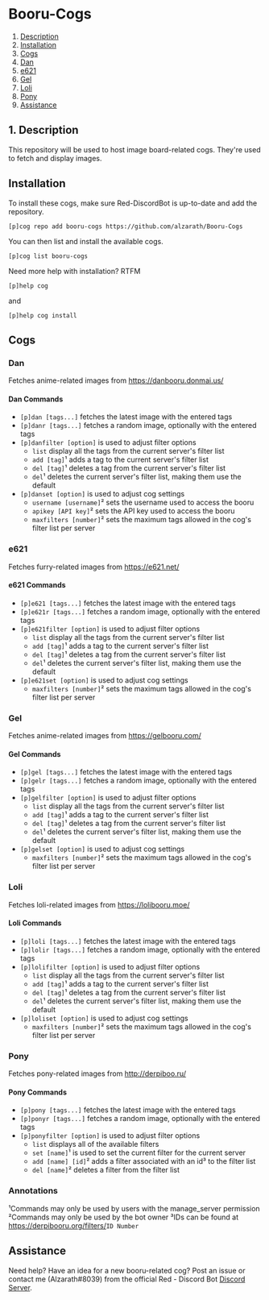 # Booru-Cogs

1. [Description](#Description)
2. [Installation](#Installation)
3. [Cogs](#Cogs)
  1. [Dan](#Dan)
  2. [e621](#e621)
  3. [Gel](#Gel)
  4. [Loli](#Loli)
  5. [Pony](#Pony)
4. [Assistance](#Assistance)

## 1. Description
This repository will be used to host image board-related cogs. They're used to
fetch and display images.

## Installation
To install these cogs, make sure Red-DiscordBot is up-to-date and add the
repository.

```
[p]cog repo add booru-cogs https://github.com/alzarath/Booru-Cogs
```

You can then list and install the available cogs.

```
[p]cog list booru-cogs
```

Need more help with installation? RTFM

```
[p]help cog
```

and

```
[p]help cog install
```

## Cogs
### Dan
Fetches anime-related images from <https://danbooru.donmai.us/>

#### Dan Commands
- `[p]dan [tags...]` fetches the latest image with the entered tags
- `[p]danr [tags...]` fetches a random image, optionally with the entered tags
- `[p]danfilter [option]` is used to adjust filter options
  - `list` display all the tags from the current server's filter list
  - `add [tag]`¹ adds a tag to the current server's filter list
  - `del [tag]`¹ deletes a tag from the current server's filter list
  - `del`¹ deletes the current server's filter list, making them use the default
- `[p]danset [option]` is used to adjust cog settings
  - `username [username]`² sets the username used to access the booru
  - `apikey [API key]`² sets the API key used to access the booru
  - `maxfilters [number]`² sets the maximum tags allowed in the cog's filter
    list per server

### e621
Fetches furry-related images from <https://e621.net/>

#### e621 Commands
- `[p]e621 [tags...]` fetches the latest image with the entered tags
- `[p]e621r [tags...]` fetches a random image, optionally with the entered tags
- `[p]e621filter [option]` is used to adjust filter options
  - `list` display all the tags from the current server's filter list
  - `add [tag]`¹ adds a tag to the current server's filter list
  - `del [tag]`¹ deletes a tag from the current server's filter list
  - `del`¹ deletes the current server's filter list, making them use the default
- `[p]e621set [option]` is used to adjust cog settings
  - `maxfilters [number]`² sets the maximum tags allowed in the cog's filter
    list per server

### Gel
Fetches anime-related images from <https://gelbooru.com/>

#### Gel Commands
- `[p]gel [tags...]` fetches the latest image with the entered tags
- `[p]gelr [tags...]` fetches a random image, optionally with the entered tags
- `[p]gelfilter [option]` is used to adjust filter options
  - `list` display all the tags from the current server's filter list
  - `add [tag]`¹ adds a tag to the current server's filter list
  - `del [tag]`¹ deletes a tag from the current server's filter list
  - `del`¹ deletes the current server's filter list, making them use the default
- `[p]gelset [option]` is used to adjust cog settings
  - `maxfilters [number]`² sets the maximum tags allowed in the cog's filter
    list per server

### Loli
Fetches loli-related images from <https://lolibooru.moe/>

#### Loli Commands
- `[p]loli [tags...]` fetches the latest image with the entered tags
- `[p]lolir [tags...]` fetches a random image, optionally with the entered tags
- `[p]lolifilter [option]` is used to adjust filter options
  - `list` display all the tags from the current server's filter list
  - `add [tag]`¹ adds a tag to the current server's filter list
  - `del [tag]`¹ deletes a tag from the current server's filter list
  - `del`¹ deletes the current server's filter list, making them use the default
- `[p]loliset [option]` is used to adjust cog settings
  - `maxfilters [number]`² sets the maximum tags allowed in the cog's filter
                           list per server

### Pony
Fetches pony-related images from <http://derpiboo.ru/>

#### Pony Commands
- `[p]pony [tags...]` fetches the latest image with the entered tags
- `[p]ponyr [tags...]` fetches a random image, optionally with the entered tags
- `[p]ponyfilter [option]` is used to adjust filter options
  - `list` displays all of the available filters
  - `set [name]`¹ is used to set the current filter for the current server
  - `add [name] [id]`² adds a filter associated with an id³ to the filter list
  - `del [name]`² deletes a filter from the filter list

### Annotations
¹Commands may only be used by users with the manage_server permission
²Commands may only be used by the bot owner
³IDs can be found at <https://derpibooru.org/filters/>`ID Number`

## Assistance
Need help? Have an idea for a new booru-related cog?
Post an issue or contact me (Alzarath#8039) from the official
Red - Discord Bot [Discord Server](https://discord.gg/0k4npTwMvTpv9wrh).

